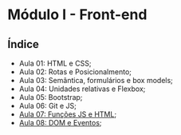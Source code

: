 # Módulo I - Front-end

## Índice

 - Aula 01: HTML e CSS;
 - Aula 02: Rotas e Posicionalmento;
 - Aula 03: Semântica, formulários e box models;
 - Aula 04: Unidades relativas e Flexbox;
 - Aula 05: Bootstrap;
 - Aula 06: Git e JS;
 - [Aula 07: Funções JS e HTML](https://github.com/majutre/exercicios-dh/tree/master/aula-07);
 - [Aula 08: DOM e Eventos](https://github.com/majutre/exercicios-dh/tree/master/aula-08/);

